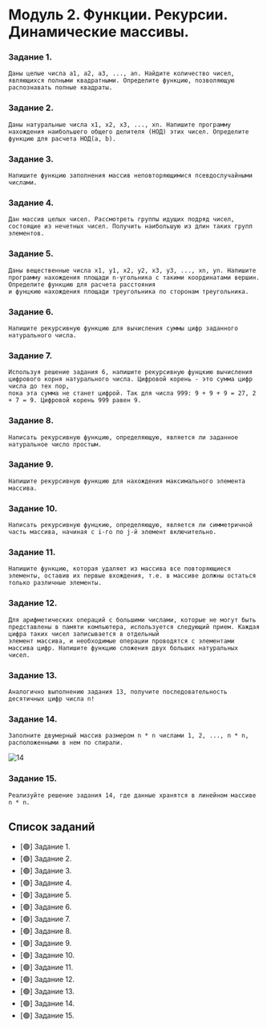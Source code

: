 # Модуль 2. Функции. Рекурсии. Динамические массивы.
### Задание 1.
```
Даны целые числа a1, a2, a3, ..., an. Найдите количество чисел, являющихся полными квадратными. Определите функцию, позволяющую распознавать полные квадраты.
```
### Задание 2.
```
Даны натуральные числа x1, x2, x3, ..., xn. Напишите программу нахождения наибольшего общего делителя (НОД) этих чисел. Определите функцию для расчета НОД(a, b).
```
### Задание 3.
```
Напишите функцию заполнения массив неповторяющимися псевдослучайными числами.
```
### Задание 4.
```
Дан массив целых чисел. Рассмотреть группы идущих подряд чисел, состоящие из нечетных чисел. Получить наибольшую из длин таких групп элементов.
```
### Задание 5.
```
Даны вещественные числа x1, y1, x2, y2, x3, y3, ..., xn, yn. Напишите программу нахождения площади n-угольника с такими координатами вершин. Определите функцию для расчета расстояния
и фунцкию нахождения площади треугольника по сторонам треугольника.
```
### Задание 6.
```
Напишите рекурсивную функцию для вычисления суммы цифр заданного натурального числа.
```
### Задание 7.
```
Используя решение задания 6, напишите рекурсивную фунцкию вычисления цифрового корня натурального числа. Цифровой корень - это сумма цифр числа до тех пор,
пока эта сумма не станет цифрой. Так для числа 999: 9 + 9 + 9 = 27, 2 + 7 = 9. Цифровой корень 999 равен 9.
```
### Задание 8.
```
Написать рекурсивную функцию, определяющую, является ли заданное натуральное число простым.
```
### Задание 9.
```
Напишите рекурсивную функцию для нахождения максимального элемента массива.
```
### Задание 10.
```
Написать рекурсивную фунцкию, определяющую, является ли симметричной часть массива, начиная с i-го по j-й элемент включительно.
```
### Задание 11.
```
Напишите функцию, которая удаляет из массива все повторяющиеся элементы, оставив их первые вхождения, т.е. в массиве должны остаться только различные элементы.
```
### Задание 12.
```
Для арифметических операций с большими числами, которые не могут быть представлены в памяти компьютера, используется следующий прием. Каждая цифра таких чисел записывается в отдельный
элемент массива, и необходимые операции проводятся с элементами массива цифр. Напишите функцию сложения двух больших натуральных чисел.
```
### Задание 13.
```
Аналогично выполнению задания 13, получите последовательность десятичных цифр числа n!
```
### Задание 14.
```
Заполните двумерный массив размером n * n числами 1, 2, ..., n * n, расположенными в нем по спирали.
```
![14](https://github.com/podumai/NSU/assets/148055984/5781f3f4-e019-4ca1-9c5d-1de86f4fc0c5)
### Задание 15.
```
Реализуйте решение задания 14, где данные хранятся в линейном массиве n * n.
```
## Список заданий
- [&#128994;] Задание 1.
- [&#128994;] Задание 2.
- [&#128994;] Задание 3.
- [&#128994;] Задание 4.
- [&#128994;] Задание 5.
- [&#128994;] Задание 6.
- [&#128994;] Задание 7.
- [&#128994;] Задание 8.
- [&#128994;] Задание 9.
- [&#128994;] Задание 10.
- [&#128994;] Задание 11.
- [&#128994;] Задание 12.
- [&#128994;] Задание 13.
- [&#128994;] Задание 14.
- [&#128994;] Задание 15.
